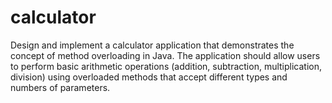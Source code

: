 # calculator
Design and implement a calculator application that demonstrates the concept of method overloading in Java. The application should allow users to perform basic arithmetic operations (addition, subtraction, multiplication, division) using overloaded methods that accept different types and numbers of parameters.
